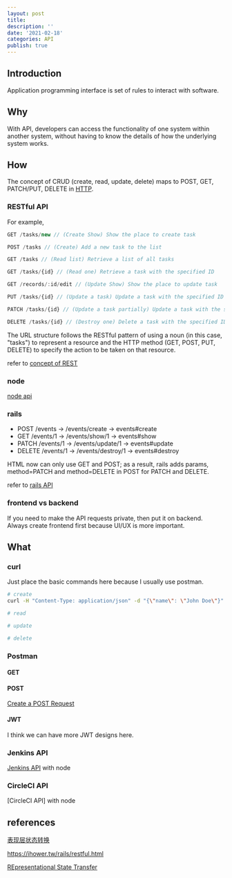 ```yaml
---
layout: post
title:
description: ''
date: '2021-02-18'
categories: API
publish: true
---
```


## Introduction

Application programming interface is set of rules to interact with software.

## Why

With API, developers can access the functionality of one system within another system, without having to know the details of how the underlying system works.

## How

The concept of CRUD (create, read, update, delete) maps to POST, GET, PATCH/PUT, DELETE in [HTTP]({{site.baseurl}}/internet/2021/03/29/overview.html).

### RESTful API

For example,

```javascript
GET /tasks/new // (Create Show) Show the place to create task

POST /tasks // (Create) Add a new task to the list

GET /tasks // (Read list) Retrieve a list of all tasks

GET /tasks/{id} // (Read one) Retrieve a task with the specified ID

GET /records/:id/edit // (Update Show) Show the place to update task

PUT /tasks/{id} // (Update a task) Update a task with the specified ID

PATCH /tasks/{id} // (Update a task partially) Update a task with the specified ID

DELETE /tasks/{id} // (Destroy one) Delete a task with the specified ID
```

The URL structure follows the RESTful pattern of using a noun (in this case, "tasks") to represent a resource and the HTTP method (GET, POST, PUT, DELETE) to specify the action to be taken on that resource.

refer to [concept of REST]({{site.baseurl}}/api/2023/01/22/restful.html)

### node

[node api]({{site.baseurl}}/node/2022/01/26/api.html)

### rails

* POST /events -> /events/create -> events#create
* GET /events/1 -> /events/show/1 -> events#show
* PATCH /events/1 -> /events/update/1 -> events#update
* DELETE /events/1 -> /events/destroy/1 -> events#destroy

HTML now can only use GET and POST; as a result, rails adds params, method=PATCH and method=DELETE in POST for PATCH and DELETE.

refer to [rails API]({{site.baseurl}}/rails/2022/02/05/routes.html)

### frontend vs backend

If you need to make the API requests private, then put it on backend. Always create frontend first because UI/UX is more important.

## What

### curl

Just place the basic commands here because I usually use postman.

```bash
# create
curl -H "Content-Type: application/json" -d "{\"name\": \"John Doe\"}" localhost:8080/api/students

# read

# update

# delete
```

### Postman

#### GET

#### POST

[Create a POST Request](https://www.tutorialspoint.com/postman/postman_post_requests.htm)

#### JWT

I think we can have more JWT designs here.

### Jenkins API

[Jenkins API]({{site.baseurl}}/api/2022/09/12/jenkins-api.html) with node

### CircleCI API

[CircleCI API] with node

## references

[表现层状态转换](https://zh.wikipedia.org/wiki/%E8%A1%A8%E7%8E%B0%E5%B1%82%E7%8A%B6%E6%80%81%E8%BD%AC%E6%8D%A2)

https://ihower.tw/rails/restful.html

[REpresentational State Transfer](https://en.wikipedia.org/wiki/Representational_state_transfer)